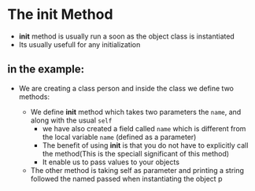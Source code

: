 # The __init__ Method
- __init__ method is usually run a soon as the object class is instantiated
- Its usually usefull for any initialization

## in the example:
- We are creating a class person and inside the class we define two methods:

    - We define __init__ method which takes two parameters the `name`, and along with the usual `self`
        - we have also created a field called `name` which is different from the local variable `name` (defined as a parameter)
        - The benefit of using __init__ is that you do not have to explicitly call the method(This is the speciall significant of this method)
        - It enable us to pass values to your objects
    - The other method is taking self as parameter and printing a string followed the named passed when instantiating the object p
